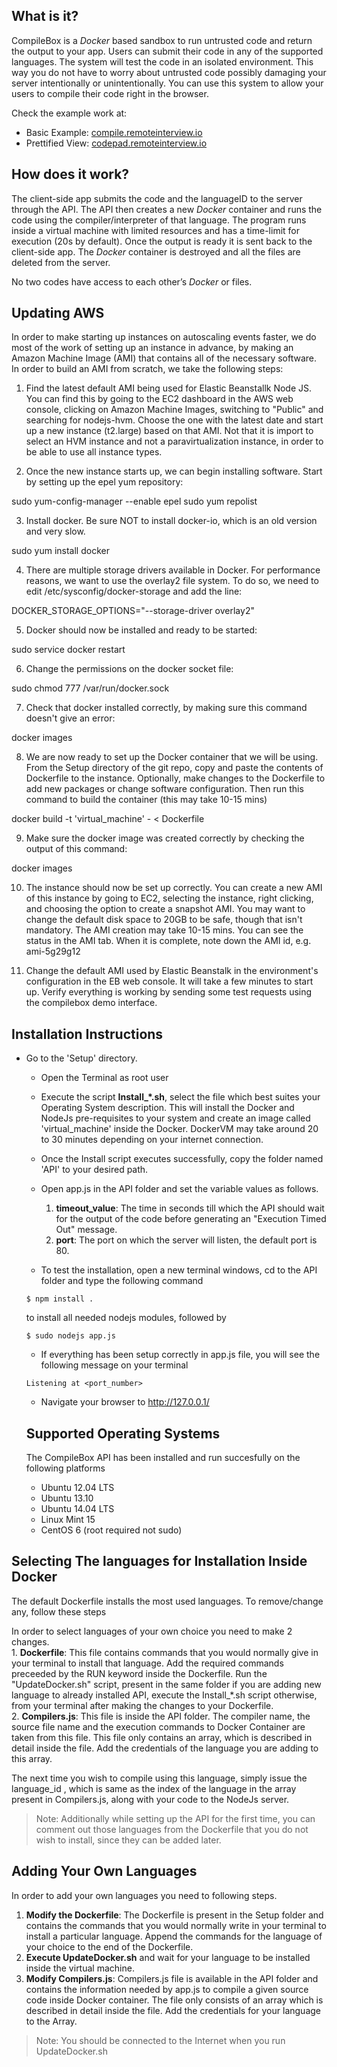 ## What is it? ##
CompileBox is a *Docker* based sandbox to run untrusted code and return the output to your app. Users can submit their code in any of the supported languages. The system will test the code in an isolated environment. This way you do not have to worry about untrusted code possibly damaging your server intentionally or unintentionally.
You can use this system to allow your users to compile their code right in the browser.

Check the example work at:

 - Basic Example: [compile.remoteinterview.io][1]
 - Prettified View: [codepad.remoteinterview.io][2]

## How does it work? ##

The client-side app submits the code and the languageID to the server through the API. The API then creates a new *Docker* container and runs the code using the compiler/interpreter of that language. The program runs inside a virtual machine with limited resources and has a time-limit for execution (20s by default). Once the output is ready it is sent back to the client-side app. The *Docker* container is destroyed and all the files are deleted from the server.

No two codes have access to each other’s *Docker* or files.

## Updating AWS ##

In order to make starting up instances on autoscaling events faster, we do most of the work of setting up an instance in advance, by making an Amazon Machine Image (AMI) that contains all of the necessary software. In order to build an AMI from scratch, we take the following steps:

1. Find the latest default AMI being used for Elastic Beanstallk Node JS. You can find this by going to the EC2 dashboard in the AWS web console, clicking on Amazon Machine Images, switching to "Public" and searching for nodejs-hvm. Choose the one with the latest date and start up a new instance (t2.large) based on that AMI. Not that it is import to select an HVM instance and not a paravirtualization instance, in order to be able to use all instance types.

2. Once the new instance starts up, we can begin installing software. Start by setting up the epel yum repository:

sudo yum-config-manager --enable epel
sudo yum repolist

3. Install docker. Be sure NOT to install docker-io, which is an old version and very slow.

sudo yum install docker

4. There are multiple storage drivers available in Docker. For performance reasons, we want to use the overlay2 file system. To do so, we need to edit /etc/sysconfig/docker-storage and add the line:

DOCKER_STORAGE_OPTIONS="--storage-driver overlay2"

5. Docker should now be installed and ready to be started:

sudo service docker restart

6. Change the permissions on the docker socket file:

sudo chmod 777 /var/run/docker.sock

7. Check that docker installed correctly, by making sure this command doesn't give an error:

docker images

8. We are now ready to set up the Docker container that we will be using. From the Setup directory of the git repo, copy and paste the contents of Dockerfile to the instance. Optionally, make changes to the Dockerfile to add new packages or change software configuration. Then run this command to build the container (this may take 10-15 mins)

docker build -t 'virtual_machine' - < Dockerfile


9. Make sure the docker image was created correctly by checking the output of this command:

docker images

10. The instance should now be set up correctly. You can create a new AMI of this instance by going to EC2, selecting the instance, right clicking, and choosing the option to create a snapshot AMI. You may want to change the default disk space to 20GB to be safe, though that isn't mandatory. The AMI creation may take 10-15 mins. You can see the status in the AMI tab. When it is complete, note down the AMI id, e.g. ami-5g29g12

11. Change the default AMI used by Elastic Beanstalk in the environment's configuration in the EB web console. It will take a few minutes to start up. Verify everything is working by sending some test requests using the compilebox demo interface.



## Installation Instructions ##

* Go to the 'Setup' directory.
    - Open the Terminal as root user
    
    - Execute the script **Install_*.sh**, select the file which best suites your Operating System description. This will install the Docker and NodeJs pre-requisites to your system and create an image called 'virtual_machine' inside the Docker. DockerVM may take around 20 to 30 minutes depending on your internet connection.
    
    - Once the Install script executes successfully, copy the folder named 'API' to your desired path.
    
    - Open app.js in the API folder and set the variable values as follows.
    
    	1. **timeout_value**: The time in seconds till which the API should wait for the output of the code before generating an "Execution Timed Out" message.
        2. **port**: The port on which the server will listen, the default port is 80.
        
    - To test the installation, open a new terminal windows, cd to the API folder and type the following command
	```
    $ npm install .
    ```
	to install all needed nodejs modules, followed by
	
    ```
    $ sudo nodejs app.js
    ```
    - If everything has been setup correctly in app.js file, you will see the following message on your terminal
    ```
    Listening at <port_number>
    ```

    - Navigate your browser to http://127.0.0.1/
    
    ## Supported Operating Systems ##
    The CompileBox API has been installed and run succesfully on the following platforms
	- Ubuntu 12.04 LTS
    - Ubuntu 13.10
    - Ubuntu 14.04 LTS
    - Linux Mint 15 
    - CentOS 6 (root required not sudo)
    
## Selecting The languages for Installation Inside Docker ##

The default Dockerfile installs the most used languages. To remove/change any, follow these steps

In order to select languages of your own choice you need to make 2 changes.<br>
    	1. <B>Dockerfile</B>: This file contains commands that you would normally give in your terminal to install that language. Add the required commands preceeded by the RUN keyword inside the Dockerfile. Run the "UpdateDocker.sh" script, present in the same folder if you are adding new language to already installed API, execute the Install_*.sh script otherwise, from your terminal after making the changes to your Dockerfile.<br>
        2. <B>Compilers.js</B>: This file is inside the API folder. The compiler name, the source file name and the execution commands to Docker Container are taken from this file. This file only contains an array, which is described in detail inside the file. Add the credentials of the language you are adding to this array.<br>
        
The next time you wish to compile using this language, simply issue the language_id , which is  same as the index of the language in the array present in Compilers.js, along with your code to the NodeJs server.

> Note: Additionally while setting up the API for the first time, you can comment out those languages from the Dockerfile that you do not wish to install, since they can be added later.

## Adding Your Own Languages ##


In order to add your own languages you need to following steps.
<br>
1. <b>Modify the Dockerfile</b>: The Dockerfile is present in the Setup folder and contains the commands that you would normally write in your terminal to install a particular language. Append the commands for the language of your choice to the end of the Dockerfile.     	<br>
2. <b>Execute UpdateDocker.sh</b> and wait for your language to be installed inside the virtual machine. <br>
3. <b>Modify Compilers.js</b>: Compilers.js file is available in the API folder and contains the information needed by app.js to compile a given source code inside Docker container. The file only consists of an array which is described in detail inside the file. Add the credentials for your language to the Array.

> Note:  You should be connected to the Internet when you run UpdateDocker.sh

  [1]: http://compile.remoteinterview.io
  [2]: http://codepad.remoteinterview.io
